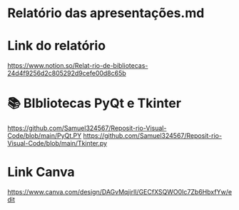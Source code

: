 # Relatório das apresentações.md

# Link do relatório
https://www.notion.so/Relat-rio-de-bibliotecas-24d4f9256d2c805292d9cefe00d8c65b

# 📚 BIbliotecas PyQt e Tkinter

https://github.com/Samuel324567/Reposit-rio-Visual-Code/blob/main/PyQt.PY
https://github.com/Samuel324567/Reposit-rio-Visual-Code/blob/main/Tkinter.py

# Link Canva
https://www.canva.com/design/DAGvMqjirlI/GECfXSQWO0Ic7Zb6HbxfYw/edit
